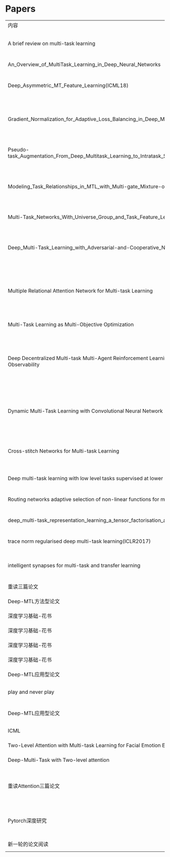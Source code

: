 # Papers
<table>
  <tr>
      <td>内容</td>
      <td>类型</td>
      <td>开始时间</td>
      <td>截止时间</td>
      <td>备注</td>
  </tr>
  <tr>
      <td>A brief review on multi-task learning</td>
      <td>Kim-Han Thung 1 Chong-Yaw Wee 2</td>
	  <td>9/17/2019 9:56:31 PM </td>
	  <td>9/23/2019 9:09:38 AM </td>
	  <td>-</td>
  </tr>
  <tr>
      <td>An_Overview_of_MultiTask_Learning_in_Deep_Neural_Networks</td>
      <td>Sebastian Ruder</td>
	  <td>9/23/2019 9:11:11 AM </td>
	  <td>9/24/2019 1:59:12 PM </td>
	  <td>-</td>
  </tr>
  <tr>
      <td>Deep_Asymmetric_MT_Feature_Learning(ICML18)</td>
      <td>Hae Beom Lee 1 2 Eunho Yang 3 2 Sung Ju Hwang 3 2</td>
	  <td>9/24/2019 2:52:43 PM </td>
	  <td>9/26/2019 12:34:20 PM </td>
	  <td>-</td>
  </tr>
  <tr>
      <td>Gradient_Normalization_for_Adaptive_Loss_Balancing_in_Deep_Multitask_Networks</td>
      <td>Zhao Chen 1 Vijay Badrinarayanan 1 Chen-Yu Lee 1 Andrew Rabinovich 1</td>
	  <td>9/26/2019 12:38:55 PM </td>
	  <td>9/29/2019 1:49:46 PM </td>
	  <td>-</td>
  </tr>
  <tr>
      <td>Pseudo-task_Augmentation_From_Deep_Multitask_Learning_to_Intratask_Sharing_and_Back</td>
      <td>Elliot Meyerson 1 2 Risto Miikkulainen 1 2</td>
	  <td>9/29/2019 1:54:57 PM </td>
	  <td>10/8/2019 3:36:44 PM </td>
	  <td>-</td>
  </tr>
  <tr>
      <td>Modeling_Task_Relationships_in_MTL_with_Multi-gate_Mixture-of-Experts</td>
      <td>Jiaqi Ma 1∗ , Zhe Zhao 2 , Xinyang Yi 2 , Jilin Chen 2 , Lichan Hong 2 , Ed H. Chi 2</td>
	  <td>10/8/2019 3:36:50 PM </td>
	  <td>10/10/2019 1:28:20 PM </td>
	  <td>-</td>
  </tr>
  </tr>
      <td>Multi-Task_Networks_With_Universe_Group_and_Task_Feature_Learning</td>
      <td>Shiva Pentyala ∗</td>
	  <td>10/10/2019 1:29:11 PM </td>
	  <td>10/12/2019 10:06:40 AM </td>
	  <td>-</td>
  </tr>
  </tr>
      <td>Deep_Multi-Task_Learning_with_Adversarial-and-Cooperative_Nets</td>
      <td>Pei Yang 1,2 , Qi Tan 3 , Jieping Ye 4 , Hanghang Tong 2 and Jingrui He 2</td>
	  <td>10/12/2019 10:12:00 AM </td>
	  <td>10/14/2019 2:24:28 PM </td>
	  <td>-</td>
  </tr>
  </tr>
      <td>Multiple Relational Attention Network for Multi-task Learning</td>
      <td>Jiejie Zhao 1 , Bowen Du 1∗ , Leilei Sun 1 , Fuzhen Zhuang 2,3 , Weifeng Lv 1 , Hui Xiong 4</td>
	  <td>10/14/2019 2:26:18 PM </td>
	  <td>10/15/2019 8:59:33 PM </td>
	  <td>-</td>
  </tr>
  </tr>
      <td>Multi-Task Learning as Multi-Objective Optimization</td>
      <td>Ozan Sener Intel Labs Vladlen Koltun</td>
	  <td>10/15/2019 9:03:37 PM </td>
	  <td>10/17/2019 3:36:18 PM </td>
	  <td>-</td>
  </tr>
  </tr>
      <td>Deep Decentralized Multi-task Multi-Agent Reinforcement Learning under Partial Observability</td>
      <td>Shayegan Omidshafiei 1 Jason Pazis 1 Christopher Amato 2 Jonathan P. How 1 John Vian 3</td>
	  <td>10/17/2019 3:36:22 PM </td>
	  <td>10/17/2019 7:36:14 PM </td>
	  <td>约等于没看，不是研究领域相关</td>
  </tr>
  </tr>
      <td>Dynamic Multi-Task Learning with Convolutional Neural Network</td>
      <td>Yuchun Fang 1 , Zhengyan Ma 1 , Zhaoxiang Zhang 2,3,4,5∗ , Xu-Yao Zhang 3 , Xiang Bai 6</td>
	  <td>10/17/2019 7:39:50 PM </td>
	  <td>10/18/2019 11:46:30 AM </td>
	  <td>-</td>
  </tr>
  </tr>
      <td>Cross-stitch Networks for Multi-task Learning</td>
      <td>Ishan Misra ∗ Abhinav Shrivastava ∗ Abhinav Gupta Martial Hebert</td>
	  <td>10/18/2019 11:48:36 AM </td>
	  <td>10/21/2019 3:27:53 PM </td>
	  <td>-</td>
  </tr>
  </tr>
      <td>Deep multi-task learning with low level tasks supervised at lower layers</td>
      <td>Anders Søgaard Yoav Goldberg</td>
	  <td>10/21/2019 3:31:05 PM </td>
	  <td>10/21/2019 10:12:30 PM </td>
	  <td>-</td>
  </tr>
  </tr>
      <td>Routing networks adaptive selection of non-linear functions for multi-task learning</td>
      <td>Clemens Rosenbaum</td>
	  <td>10/21/2019 10:19:01 PM </td>
	  <td>10/22/2019 3:36:53 PM </td>
	  <td>-</td>
  </tr>
  </tr>
      <td>deep_multi-task_representation_learning_a_tensor_factorisation_approach</td>
      <td>Yongxin Yang, Timothy M. Hospedales</td>
	  <td>10/22/2019 3:36:57 PM </td>
	  <td>10/23/2019 3:36:57 PM </td>
	  <td>-</td>
  </tr>
  </tr>
      <td>trace norm regularised deep multi-task learning(ICLR2017)</td>
      <td>Yongxin Yang, Timothy M. Hospedales</td>
	  <td>10/23/2019 3:36:57 PM </td>
	  <td>10/24/2019 11:32:12 AM </td>
	  <td>-</td>
  </tr>
  </tr>
      <td>intelligent synapses for multi-task and transfer learning</td>
      <td>Friedemann Zenke ∗ , Ben Poole ∗ , Surya Ganguli</td>
	  <td>10/24/2019 11:34:26 AM </td>
	  <td>10/24/2019 3:29:15 PM </td>
	  <td>与所研究领域偏了</td>
  </tr>
  </tr>
      <td>重读三篇论文</td>
      <td>-</td>
	  <td>11/5/2019 3:46:00 PM </td>
	  <td>-</td>
	  <td>-</td>
  </tr>
  <tr>
      <td>Deep-MTL方法型论文</td>
      <td>方法</td>
      <td> 9/17/2019 9:56:31 PM </td>
      <td> 10/24/2019 3:29:15 PM </td>
      <td>18篇论文</td>
  </tr>
  <tr>
      <td>深度学习基础-花书</td>
      <td>知识</td>
      <td> 10/24/2019 3:29:15 PM </td>
      <td> 10/29/2019 7:35:10 PM </td>
      <td>线代、概率论、数值计算</td>
  </tr>
  <tr>
      <td>深度学习基础-花书</td>
      <td>第二章 线代</td>
      <td> 10/24/2019 3:29:15 PM </td>
      <td> 10/29/2019 7:35:10 PM </td>
      <td>-</td>
  </tr>
  <tr>
      <td>深度学习基础-花书</td>
      <td>第三章 概率论</td>
      <td> 10/24/2019 3:29:15 PM </td>
      <td> 10/29/2019 7:35:10 PM </td>
      <td>-</td>
  </tr>
  <tr>
      <td>深度学习基础-花书</td>
      <td>第四章 数值计算</td>
      <td> 10/24/2019 3:29:15 PM </td>
      <td> 10/29/2019 7:35:10 PM </td>
      <td>-</td>
  <tr>
      <td>Deep-MTL应用型论文</td>
      <td>应用</td>
      <td> 10/29/2019 7:36:01 PM </td>
      <td> 10/30/2019 7:36:01 PM </td>
      <td>ICML的论文，侧重NLP和CV</td>
  </tr>
  <tr>
      <td>play and never play</td>
      <td>ss</td>
      <td> 10/30/2019 7:36:01 PM </td>
      <td> 11/03/2019 12:00:00 PM </td>
      <td> Never until have one paper </td>
  </tr>
  <tr>
      <td>Deep-MTL应用型论文</td>
      <td>应用</td>
      <td>11/4/2019 10:02:48 AM </td>
      <td> 11/5/2019 2:39:54 PM  </td>
      <td>-</td>
  </tr>
  <tr>
      <td>ICML</td>
      <td>-</td>
      <td> 10/29/2019 7:36:01 PM </td>
      <td>11/5/2019 2:41:10 PM </td>
      <td>-</td>
  </tr>
  <tr>
      <td>Two-Level Attention with Multi-task Learning for Facial Emotion Estimation</td>
      <td>Xiaohua Wang </td>
      <td> 11/5/2019 2:42:03 PM  </td>
      <td> 11/5/2019 3:39:12 PM  </td>
      <td>与研究点无关</td>
  </tr>
  <tr>
      <td>Deep-Multi-Task with Two-level attention</td>
      <td>应用</td>
      <td>11/5/2019 2:40:38 PM </td>
      <td> 11/5/2019 3:41:51 PM  </td>
      <td>确定与想法无关</td>
  </tr>
  <tr>
      <td>重读Attention三篇论文</td>
      <td>方法</td>
      <td>11/5/2019 2:40:38 PM </td>
      <td> - </td>
      <td>《Multiple_Relational_Attention_Network_for_Multi-task_Learning》《Modeling_Task_Relationships_in_MTL_with_Multi-gate_Mixture-of-Experts》《Attention is all you need》</td>
  </tr>
  <tr>
      <td>Pytorch深度研究</td>
      <td>代码</td>
      <td>11/5/2019 2:40:38 PM </td>
      <td> 11/26/2019 1:12:48 PM </td>
      <td>将几篇论文仔细研究了一遍；实现了第一个自己的Pytorch模型TLANModel；封装了一些网络训练的工具，包括训练、测试、打印、callback、checkpoint等提高代码可用性；后面只需要将模型实现即可</td>
  </tr>
  <tr>
      <td>新一轮的论文阅读</td>
      <td>方法</td>
      <td>11/26/2019 1:14:51 PM </td>
      <td> - </td>
      <td>进行新一轮的论文阅读</td>
  </tr>
</table>
